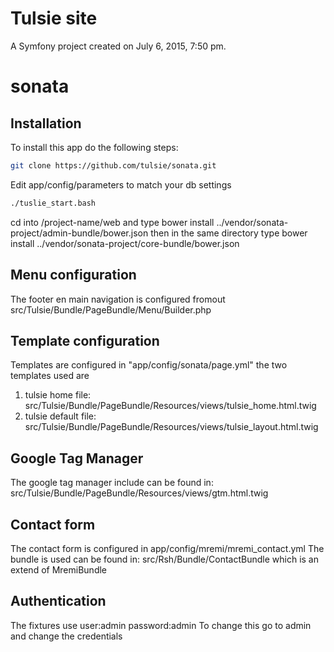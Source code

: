 Tulsie site
============

A Symfony project created on July 6, 2015, 7:50 pm.
# sonata




## Installation
To install this app do the following steps:

```bash
git clone https://github.com/tulsie/sonata.git
```

Edit app/config/parameters to match your db settings

```bash
./tuslie_start.bash
```
cd into /project-name/web and type bower install ../vendor/sonata-project/admin-bundle/bower.json
then in the same directory type bower install  ../vendor/sonata-project/core-bundle/bower.json

## Menu configuration
The footer en main navigation is configured fromout
src/Tulsie/Bundle/PageBundle/Menu/Builder.php

## Template configuration
Templates are configured in "app/config/sonata/page.yml"
the two templates used are
1. tulsie home file: src/Tulsie/Bundle/PageBundle/Resources/views/tulsie_home.html.twig
2. tulsie default file: src/Tulsie/Bundle/PageBundle/Resources/views/tulsie_layout.html.twig


## Google Tag Manager
The google tag manager include can be found in:
src/Tulsie/Bundle/PageBundle/Resources/views/gtm.html.twig


## Contact form
The contact form is configured in app/config/mremi/mremi_contact.yml
The bundle is used can be found in: src/Rsh/Bundle/ContactBundle which is an extend of MremiBundle

## Authentication
The fixtures use user:admin password:admin
To change this go to admin and change the credentials
